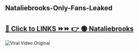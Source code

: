 
 ## Nataliebrooks-Only-Fans-Leaked

# <h2><a href="https://clipsfans.com/Nataliebrooks&ref=git">🔗 Click to LINKS ⏩⏩ 👉 🟢 Nataliebrooks </a></h2>

<a href="https://clipsfans.com/Nataliebrooks&ref=git" rel="nofollow" data-target="animated-image.originalLink"><img src="https://i.ibb.co.com/xMMVF88/686577567.gif" alt="Viral Video Original" style="max-width: 100%; display: inline-block;" data-target="animated-image.originalImage"></a>
